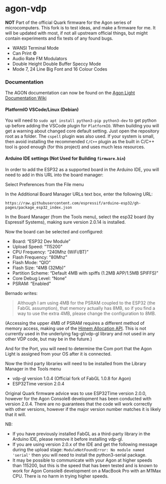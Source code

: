 # agon-vdp

**NOT** Part of the official Quark firmware for the Agon series of microcomputers.
This fork is to test ideas, and make a firmware for me. It will be updated with
most, if not all upstream official things, but might contain experiments and
fix tests of any found bugs.

  * WANSI Terminal Mode
  * Can Print ©
  * Audio Rate FM Modulators
  * Double Height Double Buffer Speccy Mode
  * Mode 7, 24 Line Big Font and 16 Colour Codes

### Documentation

The AGON documentation can now be found on the [Agon Light Documentation Wiki](https://github.com/breakintoprogram/agon-docs/wiki)

#### PlatformIO VSCode/Linux (Debian)

You will need to `sudo apt install python3-pip python3-dev` to get python up before adding the VSCode plugin for `PlatformIO`. When building you will get a warning about changed core default setting. Just open the repository root as a folder. The `cspell` plugin was also used. If your system is small, then avoid installing the recommended `C/C++` plugin
as the built in C/C++ tool is good enough (for this project) and uses much less resources.

#### Arduino IDE settings (Not Used for Building `firmware.bin`)

In order to add the ESP32 as a supported board in the Arduino IDE, you will need to add in this URL into the board manager:

Select Preferences from the File menu

In the Additional Board Manager URLs text box, enter the following URL:

`https://raw.githubusercontent.com/espressif/arduino-esp32/gh-pages/package_esp32_index.json`

In the Board Manager (from the Tools menu), select the esp32 board (by Espressif Systems), making sure version 2.0.14 is installed.

Now the board can be selected and configured:

* Board: “ESP32 Dev Module”
* Upload Speed: "115200"
* CPU Frequency: “240Mhz (WiFi/BT)”
* Flash Frequency: “80Mhz”
* Flash Mode: “QIO”
* Flash Size: “4MB (32Mb)”
* Partition Scheme: “Default 4MB with spiffs (1.2MB APP/1.5MB SPIFFS)”
* Core Debug Level: “None”
* PSRAM: “Enabled”

Bernado writes:

> Although I am using 4MB for the PSRAM coupled to the ESP32 (the FabGL assumption), that memory actually has 8MB, so if you find a way to use the extra 4MB, please change the configuration to 8MB.

(Accessing the upper 4MB of PSRAM requires a different method of memory access, making use of the [Himem Allocation API](https://docs.espressif.com/projects/esp-idf/en/latest/esp32/api-reference/system/himem.html).  This is not currently used in the underlying fag-gl/vdp-gl library and not used in any other VDP code, but may be in the future.)

And for the Port, you will need to determine the Com port that the Agon Light is assigned from your OS after it is connected.

Now the third party libraries will need to be installed from the Library Manager in the Tools menu

* vdp-gl version 1.0.4 (Official fork of FabGL 1.0.8 for Agon)
* ESP32Time version 2.0.4

Original Quark firmware advice was to use ESP32Time version 2.0.0, however for the Agon Console8 development has been conducted with version 2.0.4.  There are no guarantees that the code will work correctly with other versions, however if the major version number matches it is likely that it will.

NB:

- If you have previously installed FabGL as a third-party library in the Arduino IDE, please remove it before installing vdp-gl.
- If you are using version 2.0.x of the IDE and get the following message during the upload stage: `ModuleNotFoundError: No module named 'serial'` then you will need to install the python3-serial package.
- It may be possible to communicate with your Agon at higher speeds than 115200, but this is the speed that has been tested and is known to work for Agon Console8 development on a MacBook Pro with an M1Max CPU.  There is no harm in trying higher speeds.
